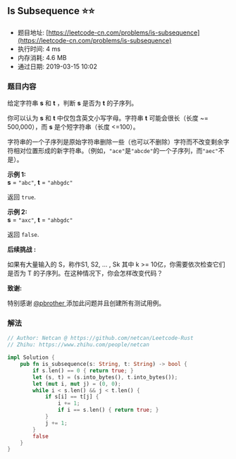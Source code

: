 ## Is Subsequence :star::star:
- 题目地址: [https://leetcode-cn.com/problems/is-subsequence](https://leetcode-cn.com/problems/is-subsequence)
- 执行时间: 4 ms 
- 内存消耗: 4.6 MB
- 通过日期: 2019-03-15 10:02

### 题目内容
<p>给定字符串 <strong>s</strong> 和 <strong>t</strong> ，判断 <strong>s</strong> 是否为 <strong>t</strong> 的子序列。</p>

<p>你可以认为 <strong>s</strong> 和 <strong>t</strong> 中仅包含英文小写字母。字符串 <strong>t</strong> 可能会很长（长度 ~= 500,000），而 <strong>s</strong> 是个短字符串（长度 <=100）。</p>

<p>字符串的一个子序列是原始字符串删除一些（也可以不删除）字符而不改变剩余字符相对位置形成的新字符串。（例如，<code>"ace"</code>是<code>"abcde"</code>的一个子序列，而<code>"aec"</code>不是）。</p>

<p><strong>示例 1:</strong><br />
<strong>s</strong> = <code>"abc"</code>, <strong>t</strong> = <code>"ahbgdc"</code></p>

<p>返回 <code>true</code>.</p>

<p><strong>示例 2:</strong><br />
<strong>s</strong> = <code>"axc"</code>, <strong>t</strong> = <code>"ahbgdc"</code></p>

<p>返回 <code>false</code>.</p>

<p><strong>后续挑战</strong> <strong>:</strong></p>

<p>如果有大量输入的 S，称作S1, S2, ... , Sk 其中 k >= 10亿，你需要依次检查它们是否为 T 的子序列。在这种情况下，你会怎样改变代码？</p>

<p><strong>致谢:</strong></p>

<p>特别感谢<strong> </strong><a href="https://leetcode.com/pbrother/">@pbrother </a>添加此问题并且创建所有测试用例。</p>


### 解法
```rust
// Author: Netcan @ https://github.com/netcan/Leetcode-Rust
// Zhihu: https://www.zhihu.com/people/netcan

impl Solution {
    pub fn is_subsequence(s: String, t: String) -> bool {
        if s.len() == 0 { return true; }
        let (s, t) = (s.into_bytes(), t.into_bytes());
        let (mut i, mut j) = (0, 0);
        while i < s.len() && j < t.len() {
            if s[i] == t[j] {
                i += 1;
                if i == s.len() { return true; }
            }
            j += 1;
        }
        false
    }
}


```
